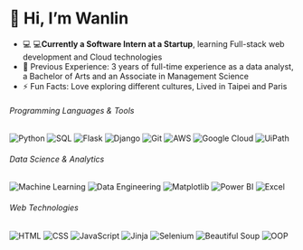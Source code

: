 # 👋 Hi, I’m Wanlin

- 💻 💻**Currently a Software Intern at a Startup**, learning Full-stack web development and Cloud technologies
- 💼 Previous Experience: 3 years of full-time experience as a data analyst, a Bachelor of Arts and an Associate in Management Science
- ⚡ Fun Facts: Love exploring different cultures, Lived in Taipei and Paris

###### Programming Languages & Tools
![Python](https://img.shields.io/badge/Python-3776AB?style=flat-square&logo=python&logoColor=white)
![SQL](https://img.shields.io/badge/SQL-4479A1?style=flat-square&logo=postgresql&logoColor=white)
![Flask](https://img.shields.io/badge/Flask-000000?style=flat-square&logo=flask&logoColor=white)
![Django](https://img.shields.io/badge/Django-092E20?style=flat-square&logo=django&logoColor=white)
![Git](https://img.shields.io/badge/Git-F05032?style=flat-square&logo=git&logoColor=white)
![AWS](https://img.shields.io/badge/AWS-232F3E?style=flat-square&logo=amazon-aws&logoColor=white)
![Google Cloud](https://img.shields.io/badge/Google%20Cloud-4285F4?style=flat-square&logo=google-cloud&logoColor=white)
![UiPath](https://img.shields.io/badge/UiPath-F56000?style=flat-square&logo=uipath&logoColor=white)

###### Data Science & Analytics
![Machine Learning](https://img.shields.io/badge/Machine%20Learning-00C49F?style=flat-square&logo=scikit-learn&logoColor=white)
![Data Engineering](https://img.shields.io/badge/Data%20Engineering-FF6F00?style=flat-square&logo=apache-airflow&logoColor=white)
![Matplotlib](https://img.shields.io/badge/Matplotlib-11557C?style=flat-square&logo=matplotlib&logoColor=white)
![Power BI](https://img.shields.io/badge/Power%20BI-F2C811?style=flat-square&logo=power-bi&logoColor=black)
![Excel](https://img.shields.io/badge/Microsoft%20Excel-217346?style=flat-square&logo=microsoft-excel&logoColor=white)

###### Web Technologies
![HTML](https://img.shields.io/badge/HTML-E34F26?style=flat-square&logo=html5&logoColor=white)
![CSS](https://img.shields.io/badge/CSS-1572B6?style=flat-square&logo=css3&logoColor=white)
![JavaScript](https://img.shields.io/badge/JavaScript-F7DF1E?style=flat-square&logo=javascript&logoColor=black)
![Jinja](https://img.shields.io/badge/Jinja-B41717?style=flat-square&logo=jinja&logoColor=white)
![Selenium](https://img.shields.io/badge/Selenium-43B02A?style=flat-square&logo=selenium&logoColor=white)
![Beautiful Soup](https://img.shields.io/badge/Beautiful%20Soup-5F4B8B?style=flat-square&logo=beautiful-soup&logoColor=white)
![OOP](https://img.shields.io/badge/OOP-00758F?style=flat-square)
